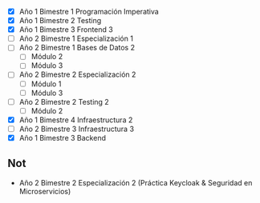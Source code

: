 - [x] Año 1 Bimestre 1 Programación Imperativa
- [x] Año 1 Bimestre 2 Testing
- [x] Año 1 Bimestre 3 Frontend 3
- [ ] Año 2 Bimestre 1 Especialización 1
- [ ] Año 2 Bimestre 1 Bases de Datos 2
	- [ ] Módulo 2
	- [ ] Módulo 3
- [ ] Año 2 Bimestre 2 Especialización 2
	- [ ] Módulo 1
	- [ ] Módulo 3
- [ ] Año 2 Bimestre 2 Testing 2
	- [ ] Módulo 2
- [x] Año 1 Bimestre 4 Infraestructura 2
- [ ] Año 2 Bimestre 3 Infraestructura 3
- [x] Año 1 Bimestre 3 Backend
## Not
* Año 2 Bimestre 2 Especialización 2 (Práctica Keycloak & Seguridad en Microservicios)